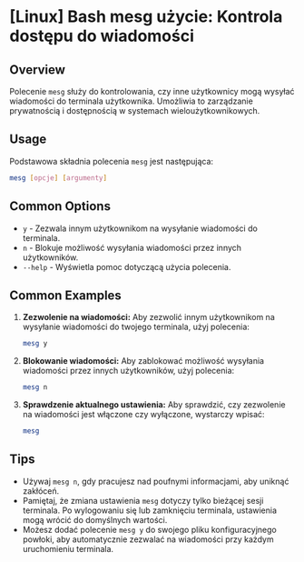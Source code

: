 # [Linux] Bash mesg użycie: Kontrola dostępu do wiadomości

## Overview
Polecenie `mesg` służy do kontrolowania, czy inne użytkownicy mogą wysyłać wiadomości do terminala użytkownika. Umożliwia to zarządzanie prywatnością i dostępnością w systemach wieloużytkownikowych.

## Usage
Podstawowa składnia polecenia `mesg` jest następująca:

```bash
mesg [opcje] [argumenty]
```

## Common Options
- `y` - Zezwala innym użytkownikom na wysyłanie wiadomości do terminala.
- `n` - Blokuje możliwość wysyłania wiadomości przez innych użytkowników.
- `--help` - Wyświetla pomoc dotyczącą użycia polecenia.

## Common Examples
1. **Zezwolenie na wiadomości:**
   Aby zezwolić innym użytkownikom na wysyłanie wiadomości do twojego terminala, użyj polecenia:
   ```bash
   mesg y
   ```

2. **Blokowanie wiadomości:**
   Aby zablokować możliwość wysyłania wiadomości przez innych użytkowników, użyj polecenia:
   ```bash
   mesg n
   ```

3. **Sprawdzenie aktualnego ustawienia:**
   Aby sprawdzić, czy zezwolenie na wiadomości jest włączone czy wyłączone, wystarczy wpisać:
   ```bash
   mesg
   ```

## Tips
- Używaj `mesg n`, gdy pracujesz nad poufnymi informacjami, aby uniknąć zakłóceń.
- Pamiętaj, że zmiana ustawienia `mesg` dotyczy tylko bieżącej sesji terminala. Po wylogowaniu się lub zamknięciu terminala, ustawienia mogą wrócić do domyślnych wartości.
- Możesz dodać polecenie `mesg y` do swojego pliku konfiguracyjnego powłoki, aby automatycznie zezwalać na wiadomości przy każdym uruchomieniu terminala.